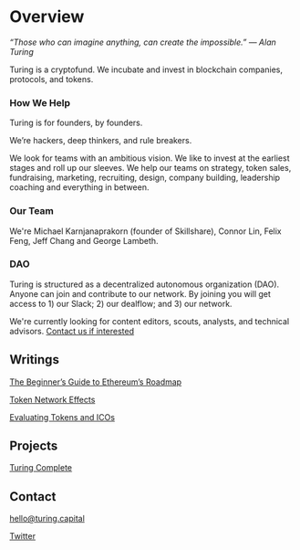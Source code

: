 # Overview
*“Those who can imagine anything, can create the impossible.” ― Alan Turing*

Turing is a cryptofund. We incubate and invest in blockchain companies, protocols, and tokens.

### How We Help
Turing is for founders, by founders.

We’re hackers, deep thinkers, and rule breakers.

We look for teams with an ambitious vision. We like to invest at the earliest stages and roll up our sleeves. We help our teams on strategy, token sales, fundraising, marketing, recruiting, design, company building, leadership coaching and everything in between.

### Our Team
We're Michael Karnjanaprakorn (founder of Skillshare), Connor Lin, Felix Feng, Jeff Chang and George Lambeth.

### DAO
Turing is structured as a decentralized autonomous organization (DAO). Anyone can join and contribute to our network. By joining you will get access to 1) our Slack; 2) our dealflow; and 3) our network. 

We're currently looking for content editors, scouts, analysts, and technical advisors. 
[Contact us if interested](https://docs.google.com/forms/d/e/1FAIpQLScp8nNGnC_CBJ8Y3TErQKldsZ-aAaKm7o57A13o_xPN5nrAdw/viewform "Contact us if interested")

## Writings
[The Beginner’s Guide to Ethereum’s Roadmap](https://hackernoon.com/the-beginners-guide-to-ethereum-s-2020-roadmap-2ac5d2dd4881 "The Beginner’s Guide to Ethereum’s Roadmap")

[Token Network Effects](https://medium.freecodecamp.com/token-network-effects-a-new-business-model-for-a-decentralized-web-6cde8b4e862 "Token Network Effects")

[Evaluating Tokens and ICOs](https://hackernoon.com/evaluating-tokens-and-icos-e6c22c1885bb "Evaluating Tokens and ICOs")

## Projects
[Turing Complete](http://www.turingcomplete.co/ "Turing Complete")

## Contact
hello@turing.capital

[Twitter](https://www.twitter.com/turingcapital "Twitter")
